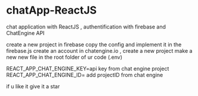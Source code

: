 # chatApp-ReactJS
chat application with ReactJS , authentification with firebase and ChatEngine API

create a new project in firebase copy the config and implement it in the firebase.js
create an account in chatengine.io , create a new project 
make a new new file in the root folder of ur code (.env)

REACT_APP_CHAT_ENGINE_KEY=api key from chat engine project
REACT_APP_CHAT_ENGINE_ID= add projectID from chat engine

if u like it give it a star
